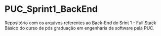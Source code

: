 # PUC_Sprint1_BackEnd
Repositório com os arquivos referentes ao Back-End do Srint 1 - Full Stack Básico do curso de pós graduação em engenharia de software pela PUC.

